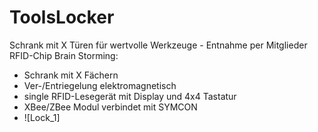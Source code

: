 # ToolsLocker
Schrank mit X Türen für wertvolle Werkzeuge - Entnahme per Mitglieder RFID-Chip
Brain Storming:
- Schrank mit X Fächern
- Ver-/Entriegelung elektromagnetisch
- single RFID-Lesegerät mit Display und 4x4 Tastatur
- XBee/ZBee Modul verbindet mit SYMCON
- ![Lock_1]